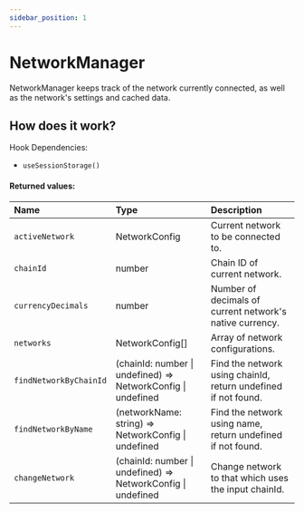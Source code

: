 ```yaml
---
sidebar_position: 1
---
```


# NetworkManager

NetworkManager keeps track of the network currently connected, as well as the network's settings and cached data.

## How does it work?

Hook Dependencies:
- `useSessionStorage()`

#### Returned values:
| Name | Type | Description                                                          |
| :--- | :--- | :------------------------------------------------------------------- |
|`activeNetwork` | NetworkConfig | Current network to be connected to.
|`chainId` | number | Chain ID of current network.
|`currencyDecimals` | number | Number of decimals of current network's native currency.
|`networks` | NetworkConfig[] | Array of network configurations.
|`findNetworkByChainId` | (chainId: number \| undefined) => NetworkConfig \| undefined | Find the network using chainId, return undefined if not found.
|`findNetworkByName` | (networkName: string) => NetworkConfig \| undefined | Find the network using name, return undefined if not found.
|`changeNetwork` | (chainId: number \| undefined) => NetworkConfig \| undefined | Change network to that which uses the input chainId.